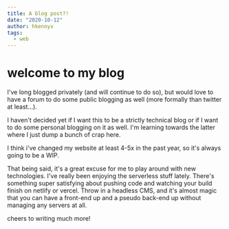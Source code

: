 ```yaml
---
title: A blog post?!
date: "2020-10-12"
author: hkennyv
tags:
  - web
---
```


# welcome to my blog

I've long blogged privately (and will continue to do so), but would love to
have a forum to do some public blogging as well (more formally than twitter at
least...).

I haven't decided yet if I want this to be a strictly technical blog or if I
want to do some personal blogging on it as well. I'm learning towards the latter
where I just dump a bunch of crap here.

I think i've changed my website at least 4-5x in the past year, so it's always
going to be a WIP.

That being said, it's a great excuse for me to play around with new
technologies. I've really been enjoying the serverless stuff lately.
There's something super satisfying about pushing code and watching your build
finish on netlify or vercel. Throw in a headless CMS, and it's almost magic
that you can have a front-end up and a pseudo back-end up without managing
any servers at all.

cheers to writing much more!
